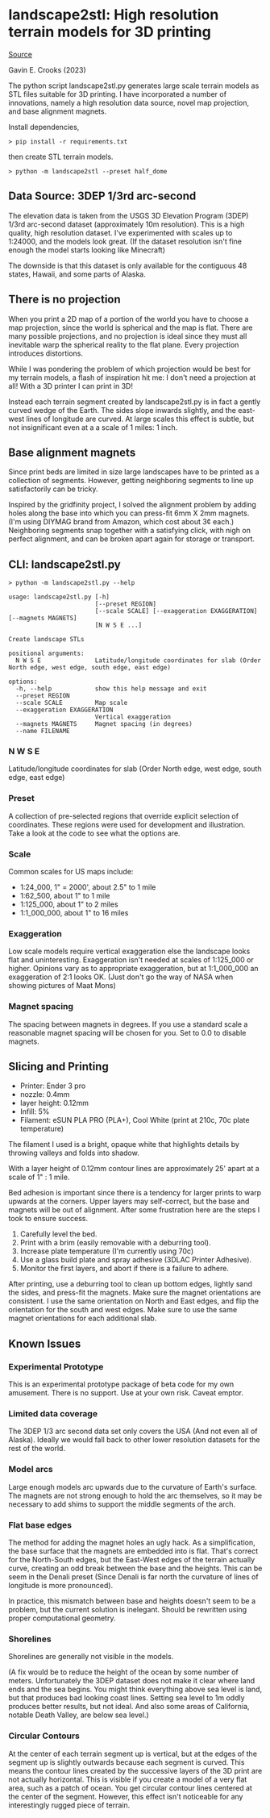 # landscape2stl: High resolution terrain models for 3D printing


[Source](https://github.com/gecrooks/landscape2stl)


Gavin E. Crooks (2023)


The python script landscape2stl.py generates large scale terrain models as STL files suitable for 3D printing. I have
incorporated a number of innovations, namely a high resolution data source, novel map projection, and base alignment magnets.

Install dependencies,

    > pip install -r requirements.txt

then create STL terrain models.

    > python -m landscape2stl --preset half_dome


## Data Source: 3DEP 1/3rd arc-second

The elevation data is taken from the USGS 3D Elevation Program (3DEP) 1/3rd arc-second dataset (approximately 10m resolution). This
is a high quality, high resolution dataset. I've experimented with scales up to 1:24000, and the models look great. (If the 
dataset resolution isn't fine enough the model starts looking like Minecraft)

The downside is that this dataset is only available for the contiguous 48 states, Hawaii, and some parts of Alaska.

## There is no projection

When you print a 2D map of a portion of the world you have to choose a map projection, since the world is spherical and the map is flat.
There are many possible projections, and no projection is ideal since they must all inevitable warp the spherical reality to the flat plane.
Every projection introduces distortions.

While I was pondering the problem of which projection would be best for my terrain models, a flash of inspiration hit me: I don't need a projection at all! With a 3D printer I can print in 3D! 

Instead each terrain segment created by landscape2stl.py is in fact a gently curved wedge of the Earth. The sides slope inwards slightly, and the east-west lines of longitude are curved. At large scales this effect is subtle, but not insignificant even at a a scale of 1 miles: 1 inch.


## Base alignment magnets

Since print beds are limited in size large landscapes have to be printed as a collection of segments. However, getting neighboring segments to line up satisfactorily can be tricky.

Inspired by the gridfinity project, I solved the alignment problem by adding holes along the base into which you can press-fit 6mm X 2mm
magnets. (I'm using DIYMAG brand from Amazon, which cost about 3¢ each.) Neighboring segments snap together with a satisfying click, with nigh on perfect alignment, and can be broken apart again for storage or transport. 


## CLI: landscape2stl.py

```
> python -m landscape2stl.py --help

usage: landscape2stl.py [-h]
                        [--preset REGION]
                        [--scale SCALE] [--exaggeration EXAGGERATION] [--magnets MAGNETS]
                        [N W S E ...]

Create landscape STLs

positional arguments:
  N W S E               Latitude/longitude coordinates for slab (Order North edge, west edge, south edge, east edge)

options:
  -h, --help            show this help message and exit
  --preset REGION
  --scale SCALE         Map scale
  --exaggeration EXAGGERATION
                        Vertical exaggeration
  --magnets MAGNETS     Magnet spacing (in degrees)
  --name FILENAME 

```

###  N W S E               

Latitude/longitude coordinates for slab (Order North edge, west edge, south edge, east edge)

### Preset
A collection of pre-selected regions that override explicit selection of coordinates.  These regions
were used for development and illustration. Take a look at the code to see what the options are. 

### Scale
Common scales for US maps include:
*    1:24_000,  1" = 2000', about 2.5" to 1 mile
*    1:62_500,   about 1" to 1 mile
*    1:125_000,   about 1" to 2 miles
*    1:1_000_000,  about 1" to 16 miles


### Exaggeration

Low scale models require vertical exaggeration else the landscape looks flat and uninteresting. Exaggeration isn't needed at scales of 1:125_000 or higher. Opinions vary as to appropriate exaggeration, but at 1:1_000_000 an exaggeration of 2:1 looks OK. (Just don't go the way of NASA when showing pictures of Maat Mons)


### Magnet spacing
The spacing between magnets in degrees. If you use a standard scale a reasonable magnet spacing will be chosen for you. Set to 0.0 
to disable magnets.



## Slicing and Printing

* Printer: Ender 3 pro
* nozzle: 0.4mm
* layer height: 0.12mm
* Infill: 5% 
* Filament: eSUN PLA PRO (PLA+), Cool White (print at 210c, 70c plate temperature)

The filament I used is a bright, opaque white that highlights details by throwing valleys and folds into shadow.

With a layer height of 0.12mm contour lines are approximately 25' apart at a scale of 1" : 1 mile.

Bed adhesion is important since there is a tendency for larger prints to warp upwards at the corners.
Upper layers may self-correct, but the base and magnets will be out of alignment. After some frustration here are
the steps I took to ensure success.

1) Carefully level the bed.
2) Print with a brim (easily removable with a deburring tool).
3) Increase plate temperature (I'm currently using 70c)
4) Use a glass build plate and spray adhesive (3DLAC Printer Adhesive).
5) Monitor the first layers, and abort if there is a failure to adhere.

After printing, use a deburring tool to clean up bottom edges, lightly sand the sides, and press-fit the magnets. Make sure the magnet orientations are consistent. I use the same orientation on North and East edges, and flip the orientation for the south and west edges. Make sure to use the same magnet orientations for each additional slab. 



## Known Issues

### Experimental Prototype

This is an experimental prototype package of beta code for my own amusement. There is no support. Use at your own risk. Caveat emptor.


### Limited data coverage

The 3DEP 1/3 arc second data set only covers the USA (And not even all of Alaska). Ideally we would fall back to other
lower resolution datasets for the rest of the world.


### Model arcs

Large enough models arc upwards due to the curvature of Earth's surface. The magnets are not strong enough to hold the arc themselves, so 
it may be necessary to add shims to support the middle segments of the arch.


### Flat base edges

The method for adding the magnet holes an ugly hack. As a simplification, the base surface that the magnets are embedded into is flat. That's correct for the North-South edges, but the East-West edges of the terrain actually curve, creating an odd break between the base and the heights. This can be seem in the Denali preset (Since Denali is far north the curvature of lines of longitude is more pronounced).

In practice, this mismatch between base and heights doesn't seem to be a problem, but the current solution is inelegant. Should be rewritten using proper computational geometry.


### Shorelines

Shorelines are generally not visible in the models.

(A fix would be to reduce the height of the ocean by some number of meters. Unfortunately the 3DEP dataset does not make it clear where land ends and the sea begins. You might think everything above sea level is land, but that produces bad looking coast lines. Setting sea level to 1m  oddly produces better results, but not ideal. And also some areas of California, notable Death Valley, are below sea level.)


### Circular Contours

At the center of each terrain segment up is vertical, but at the edges of the segment up is slightly outwards because each segment is curved. This means the contour lines created by the successive layers of the 3D print are not actually horizontal. This is visible if you create a model of a very flat area, such as a patch of ocean. You get circular contour lines centered at the center of the segment. However, this effect
isn't noticeable for any interestingly rugged piece of terrain. 



